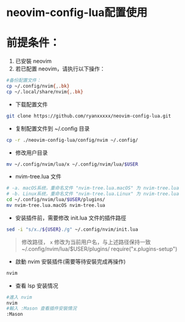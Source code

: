 # neovim-config-lua配置使用
# 前提条件：

1. 已安裝 neovim
2. 若已配置 neovim，请执行以下操作：

```bash
#备份配置文件：
cp ~/.config/nvim{,.bk}
cp ~/.local/share/nvim{,.bk}
```

+ 下载配置文件
```bash
git clone https://github.com/ryanxxxxx/neovim-config-lua.git
```

+ 复制配置文件到 ~/.config 目录
```bash
cp -r ./neovim-config-lua/config/nvim ~/.config/
```

+ 修改用户目录
```bash
mv ~/.config/nvim/lua/x ~/.config/nvim/lua/$USER
```

+ nvim-tree.lua 文件
```bash
# -a. macOS系统，重命名文件 "nvim-tree.lua.macOS" 为 nvim-tree.lua
# -b. Linux系统，重命名文件 "nvim-tree.lua.Linux" 为 nvim-tree.lua
cd ~/.config/nvim/lua/$USER/plugins/
mv nvim-tree.lua.macOS nvim-tree.lua
```

+ 安装插件前，需要修改 init.lua 文件的插件路徑
```bash
sed -i "s/x./${USER}./g" ~/.config/nvim/init.lua
```

> 修改路径， `x` 修改为当前用户名，与上述路径保持一致 ~/.config/nvim/lua/$USER/plugins/
require("x.plugins-setup")

+ 啟動 nvim 安裝插件(需要等待安裝完成再操作)
```bash
nvim
```

+ 查看 lsp 安装情况
```bash
#進入 nvim
nvim
#輸入 :Mason 查看插件安裝情況
:Mason
```
